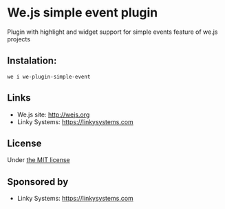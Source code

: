 # We.js simple event plugin

Plugin with highlight and widget support for simple events feature of we.js projects

## Instalation:
```
we i we-plugin-simple-event
```

## Links

* We.js site: http://wejs.org
* Linky Systems: https://linkysystems.com

## License

Under [the MIT license](https://github.com/wejs/we-core/blob/master/LICENSE.md)

## Sponsored by

- Linky Systems: https://linkysystems.com
